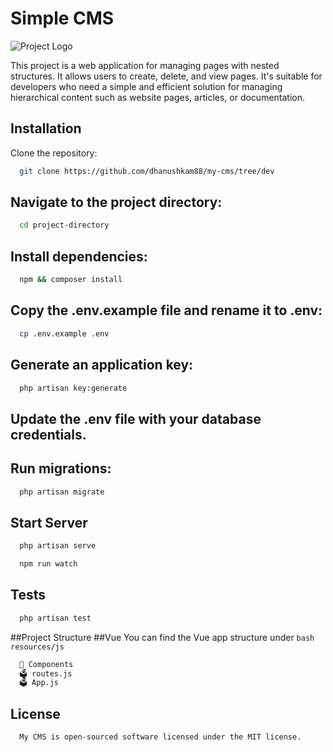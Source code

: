 
# Simple CMS

![Project Logo](https://media.licdn.com/dms/image/D4D03AQGpc1T-Yx5qIw/profile-displayphoto-shrink_200_200/0/1677084501644?e=2147483647&v=beta&t=66V6hA4TaW5HkGP_zdjpLWLYgWJNT4en_51ULzMmFv4)

This project is a web application for managing pages with nested structures. It allows users to create, delete, and view pages. It's suitable for developers who need a simple and efficient solution for managing hierarchical content such as website pages, articles, or documentation.
## Installation

Clone the repository:

```bash
  git clone https://github.com/dhanushkam88/my-cms/tree/dev
```
    
## Navigate to the project directory:
```bash
  cd project-directory
```
## Install dependencies:
```bash
  npm && composer install
```
## Copy the .env.example file and rename it to .env:

```bash
  cp .env.example .env
```
## Generate an application key:

```bash
  php artisan key:generate
```
## Update the .env file with your database credentials.
## Run migrations:
```bash
  php artisan migrate
```
## Start Server
```bash
  php artisan serve
```
```bash
  npm run watch
```
## Tests
```bash
  php artisan test
```
##Project Structure
##Vue 
 You can find the Vue app structure under ```bash resources/js```
```bash
  📁 Components
  🗳 routes.js
  🗳 App.js
```
## License

```bash
  My CMS is open-sourced software licensed under the MIT license.
```

